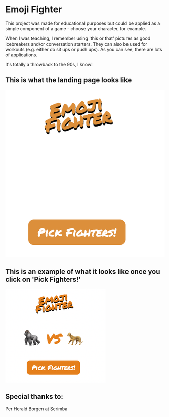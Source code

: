# Emoji Fighter

This project was made for educational purposes but could be applied as a simple component of a game - choose your character, for example. 

When I was teaching, I remember using 'this or that' pictures as good icebreakers and/or conversation starters. They can also be used for workouts (e.g. either do sit ups or push ups). As you can see, there are lots of applications. 

It's totally a throwback to the 90s, I know!

## This is what the landing page looks like
![app-pic](emojiFighter1.png)

## This is an example of what it looks like once you click on 'Pick Fighters!'
![app-pic](emojiFighter2.png)

## Special thanks to: 

Per Herald Borgen at Scrimba